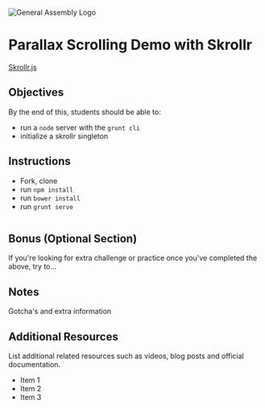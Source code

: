 ![General Assembly Logo](http://i.imgur.com/ke8USTq.png)

# Parallax Scrolling Demo with Skrollr 

[Skrollr.js](https://github.com/Prinzhorn/skrollr)

## Objectives

By the end of this, students should be able to:

- run a `node` server with the `grunt cli`
- initialize a skrollr singleton

## Instructions

- Fork, clone
- run `npm install`
- run `bower install`
- run `grunt serve`


```javascript


```

## Bonus (Optional Section)

If you're looking for extra challenge or practice once you've completed the above, try to...

## Notes

Gotcha's and extra information

## Additional Resources

List additional related resources such as videos, blog posts and official documentation.

- Item 1
- Item 2
- Item 3
